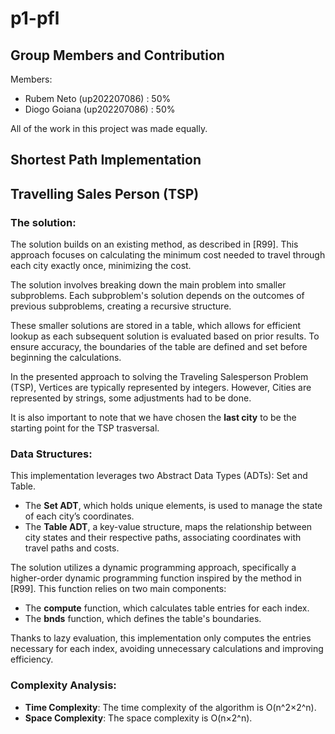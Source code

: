 # p1-pfl

## Group Members and Contribution

Members:
  + Rubem Neto   (up202207086) : 50%
  + Diogo Goiana (up202207086) : 50%

All of the work in this project was made equally.

## Shortest Path Implementation

## Travelling Sales Person (TSP)


### The solution:

The solution builds on an existing method, as described in [R99]. This approach focuses on calculating the minimum cost needed to travel through each city exactly once, minimizing the cost.

The solution involves breaking down the main problem into smaller subproblems. Each subproblem's solution depends on the outcomes of previous subproblems, creating a recursive structure. 

These smaller solutions are stored in a table, which allows for efficient lookup as each subsequent solution is evaluated based on prior results. To ensure accuracy, the boundaries of the table are defined and set before beginning the calculations.

In the presented approach to solving the Traveling Salesperson Problem (TSP), Vertices are typically represented by integers. However, Cities are represented by strings, some adjustments had to be done.

It is also important to note that we have chosen the **last city** to be the starting point for the TSP trasversal.

### Data Structures:

This implementation leverages two Abstract Data Types (ADTs): Set and Table.

+ The **Set ADT**, which holds unique elements, is used to manage the state of each city’s coordinates.
+ The **Table ADT**, a key-value structure, maps the relationship between city states and their respective paths, associating coordinates with travel paths and costs.

The solution utilizes a dynamic programming approach, specifically a higher-order dynamic programming function inspired by the method in [R99]. This function relies on two main components:

+ The **compute** function, which calculates table entries for each index.
+ The **bnds** function, which defines the table's boundaries.

Thanks to lazy evaluation, this implementation only computes the entries necessary for each index, avoiding unnecessary calculations and improving efficiency.

### Complexity Analysis:

+ **Time Complexity**: The time complexity of the algorithm is O(n^2×2^n).
+ **Space Complexity**: The space complexity is O(n×2^n).